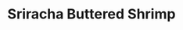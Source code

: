 ---
layout: recipe
title:  "Sriracha Buttered Shrimp"
image: sriracha-buttered-shrimp.jpg
imagecredit: https://www.bonappetit.com/recipe/sriracha-buttered-shrimp
dateAdded: 20170316

authorName: Sean Baker Gather
authorURL: 
sourceName: bon appétit
sourceURL: https://www.bonappetit.com/recipe/sriracha-buttered-shrimp
category: Seafood
yield: 4
prepTime: 
cookTime: 

ingredients:
- 2 tablespoons butter
- 6 tablespoons Sriracha
- 3 cloves minced garlic
- 1 pound head-on shrimp
- 1 tablespoon lemon zest
- 2 tablespoons minced fresh mint
- 2 tablespoons minced fresh basil

directions:
- Whip butter with Sriracha and melt in skillet.
- Sauté minced garlic in it and toss in shrimp. 
- Just before they're done, add lemon zest and mint and basil and let them wilt.

---